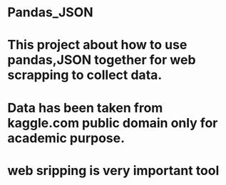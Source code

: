 # Pandas_JSON
# This project about how to use  pandas,JSON together for web scrapping to collect data.
# Data has been taken from kaggle.com public domain only for academic purpose.
# web sripping is very important tool
